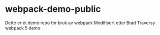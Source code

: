 # webpack-demo-public

Dette er et demo repo for bruk av webpack
Modifisert etter Brad Traversy webpack 5 demo


